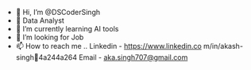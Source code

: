 - 👋 Hi, I’m @DSCoderSingh
- 👀 Data Analyst
- 🌱 I’m currently learning AI tools
- 💞️ I’m looking for Job 
- 📫 How to reach me ..
      Linkedin - https://www.linkedin.co
m/in/akash-singh4a244a264
Email - aka.singh707@gmail.com


<!---
DSCoderSingh/DSCoderSingh is a ✨ special ✨ repository because its `README.md` (this file) appears on your GitHub profile.
You can click the Preview link to take a look at your changes.
--->
